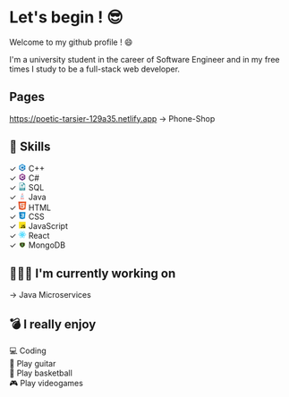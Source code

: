 # Let's begin ! 😎
Welcome to my github profile ! 😄

I'm a university student in the career of Software Engineer and in my free times I study to be a full-stack web developer. 

## Pages
https://poetic-tarsier-129a35.netlify.app -> Phone-Shop

## 📌 Skills
✓ <img src="https://github.com/JavierL00/JavierL00/blob/main/.github/cpp.png" width=14px> C++ <br>
✓ <img src="https://github.com/JavierL00/JavierL00/blob/main/.github/csharp.png" width=14px> C# <br>
✓ <img src="https://github.com/JavierL00/JavierL00/blob/main/.github/sql.png" width=14px> SQL <br>
✓ <img src="https://github.com/JavierL00/JavierL00/blob/main/.github/java.png" width=14px> Java <br>
✓ <img src="https://github.com/JavierL00/JavierL00/blob/main/.github/html.png" width=14px> HTML <br>
✓ <img src="https://github.com/JavierL00/JavierL00/blob/main/.github/css.png" width=14px> CSS <br>
✓ <img src="https://github.com/JavierL00/JavierL00/blob/main/.github/js.png" width=14px> JavaScript <br>
✓ <img src="https://github.com/JavierL00/JavierL00/blob/main/.github/react.png" width=14px> React <br>
✓ <img src="https://github.com/JavierL00/JavierL00/blob/main/.github/mongodb.png" width=14px> MongoDB <br>

## 👨🏻‍💻 I'm currently working on
→ Java Microservices

## 💣 I really enjoy
💻 Coding <br>
🎸 Play guitar <br>
🏀 Play basketball <br>
🎮 Play videogames <br>
